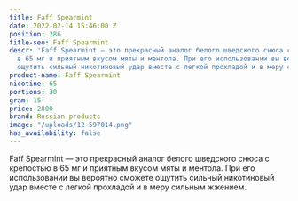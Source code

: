 ```yaml
---
title: Faff Spearmint
date: 2022-02-14 15:46:00 Z
position: 286
title-seo: Faff Spearmint
descr: 'Faff Spearmint — это прекрасный аналог белого шведского снюса с крепостью
  в 65 мг и приятным вкусом мяты и ментола. При его использовании вы вероятно сможете
  ощутить сильный никотиновый удар вместе с легкой прохладой и в меру сильным жжением. '
product-name: Faff Spearmint
nicotine: 65
portions: 30
gram: 15
price: 2800
brand: Russian products
image: "/uploads/12-597014.png"
has_availability: false
---
```


Faff Spearmint — это прекрасный аналог белого шведского снюса с крепостью в 65 мг и приятным вкусом мяты и ментола. При его использовании вы вероятно сможете ощутить сильный никотиновый удар вместе с легкой прохладой и в меру сильным жжением. 